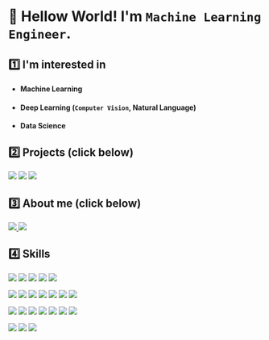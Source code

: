 <!--
[![Hits](https://hits.seeyoufarm.com/api/count/incr/badge.svg?url=https%3A%2F%2Fgithub.com%2Fbyunghyun23&count_bg=%23A488EB&title_bg=%235A8AE5&icon=atom.svg&icon_color=%23FFFFFF&title=WELCOME&edge_flat=false)](https://hits.seeyoufarm.com)
 
![byunghyun23's github stats](https://github-readme-stats.vercel.app/api?username=byunghyun23&show_icons=true&theme=merko)
-->

# 👋 Hellow World! I'm `Machine Learning Engineer`.

## 1️⃣ I'm interested in
- #### Machine Learning
- #### Deep Learning (`Computer Vision`, Natural Language)
- #### Data Science

## 2️⃣ Projects (click below)
<p>
 <a href="https://github.com/byunghyun23/machine-learning-projects"><img src="https://img.shields.io/badge/Machine Learning Projects-ff9900?style=for-the-badge&logo=&logoColor=white&link=https://github.com/byunghyun23/machine-learning-projects"/></a>
 <a href="https://github.com/byunghyun23/etc-projects"><img src="https://img.shields.io/badge/Web/App Projects-20C997?style=for-the-badge&logo=&logoColor=white&link=https://github.com/byunghyun23/machine-learning-projects"/></a>
 <a href="https://github.com/byunghyun23/kaggle-competitions"><img src="https://img.shields.io/badge/Competitions-20beff?style=for-the-badge&logo=kaggle&logoColor=white&link=https://github.com/byunghyun23/kaggle-competitions"/></a>
</p>

## 3️⃣ About me (click below)
<p>
 <a href="https://byunghyun23.tistory.com/"><img src="http://img.shields.io/badge/-Blog-green?style=for-the-badge&logo=tistory&link=https://byunghyun23.tistory.com/"/</a>
 <a href="https://byunghyun23.github.io/CV.pdf"><img src="https://img.shields.io/badge/CV-1DBF73?style=for-the-badge&logo=CV&logoColor=white"/></a>
</p>

## 4️⃣ Skills
<p>
 <img src="https://img.shields.io/badge/C-A8B9CC?&style=for-the-badge&logo=C&logoColor=white"/>
 <img src="https://img.shields.io/badge/c++%20-%2300599C.svg?&style=for-the-badge&logo=c%2B%2B&logoColor=white"/>
 <img src="https://img.shields.io/badge/Python-3776AB?style=for-the-badge&logo=Python&logoColor=white"/></a>  
 <img src="https://img.shields.io/badge/Java-007396?style=for-the-badge&logo=Java&logoColor=white"/></a>
 <img src="https://img.shields.io/badge/JavaScript-F7DF1E?style=for-the-badge&logo=JavaScript&logoColor=white">
</p>
<p>
 <img src="https://img.shields.io/badge/opencv-%23white.svg?style=for-the-badge&logo=opencv&logoColor=white"/>
 <img src="https://img.shields.io/badge/scikit--learn-%23F7931E.svg?style=for-the-badge&logo=scikit-learn&logoColor=white"/>
 <img src="https://img.shields.io/badge/Keras-%23D00000.svg?style=for-the-badge&logo=Keras&logoColor=white"/>
 <img src="https://img.shields.io/badge/Tensorflow-0095D5?style=for-the-badge&logo=Tensorflow&logoColor=white"/></a>  
 <img src="https://img.shields.io/badge/Pytorch-EE4C2C?style=for-the-badge&logo=Pytorch&logoColor=white"/></a>
 <img src="https://img.shields.io/badge/flask-%23000.svg?style=for-the-badge&logo=flask&logoColor=white"/>
 <img src="https://img.shields.io/badge/Gradio-F37626?style=for-the-badge&logo=Gradio&logoColor=white"/></a>
</p>
<p>
 <img src="https://img.shields.io/badge/HTML5-00979D?style=for-the-badge&logo=HTML5&logoColor=white"/></a>  
 <img src="https://img.shields.io/badge/Mustache-C51A4A?style=for-the-badge&logo=Mustache&logoColor=white"/></a>  
 <img src="https://img.shields.io/badge/JSP-777BB4?style=for-the-badge&logo=JSP&logoColor=white"/></a>  
 <img src="https://img.shields.io/badge/Springboot-6DB33F?style=for-the-badge&logo=Springboot&logoColor=white"/></a>
 <img src="https://img.shields.io/badge/Android-3DDC84?style=for-the-badge&logo=Android&logoColor=white"/></a>
 <img src="https://img.shields.io/badge/Linux-092E20?style=for-the-badge&logo=Linux&logoColor=white"/></a>
 <img src="https://img.shields.io/badge/AWS-1572B6?style=for-the-badge&logo=Amazon AWS&logoColor=white"/></a></p>
</p>
<p>
 <img src="https://img.shields.io/badge/MariaDB-003545?style=for-the-badge&logo=MariaDB&logoColor=white"/></a>  
 <img src="https://img.shields.io/badge/MySQL-4479A1?style=for-the-badge&logo=MySQL&logoColor=white"/></a>
 <img src="https://img.shields.io/badge/Oracle-F80000?style=for-the-badge&logo=Oracle&logoColor=white"/></a>  
</p>

